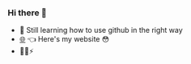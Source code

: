 ### Hi there 👋
- 🌱 Still learning how to use github in the right way
- [:globe_with_meridians:](https://klasycznienielogiczny.github.io/) :point_left: Here's my website :flushed:
- :rainbow_flag::zap:
<!--
**klasycznienielogiczny/klasycznienielogiczny** is a ✨ _special_ ✨ repository because its `README.md` (this file) appears on your GitHub profile.

Here are some ideas to get you started:

- 🔭 I’m currently working on ...
- 
- 👯 I’m looking to collaborate on ...
- 🤔 I’m looking for help with ...
- 💬 Ask me about ...
- 📫 How to reach me: ...
- 😄 Pronouns: ...
- ⚡ Fun fact: ...
-->
